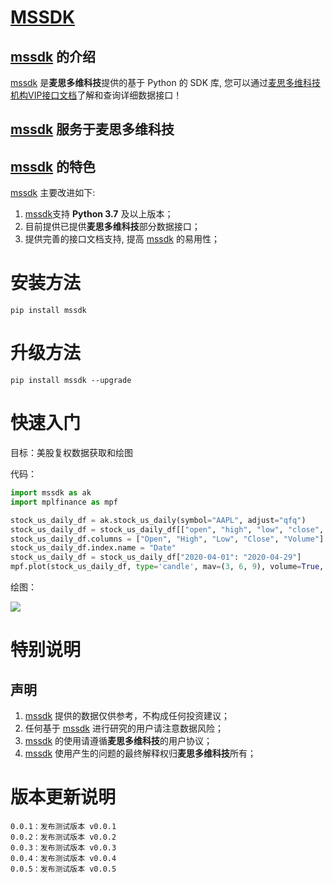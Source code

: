 # [MSSDK](https://pypi.org/project/mssdk/)

## [mssdk](https://pypi.org/project/mssdk/) 的介绍

[mssdk](https://pypi.org/project/mssdk/) 是**麦思多维科技**提供的基于 Python 的 SDK 库, 您可以通过[麦思多维科技机构VIP接口文档](https://mssdk.readthedocs.io/en/latest/)了解和查询详细数据接口！

## [mssdk](https://pypi.org/project/mssdk/) 服务于**麦思多维科技**

## [mssdk](https://pypi.org/project/mssdk/) 的特色

[mssdk](https://pypi.org/project/mssdk/) 主要改进如下:

1. [mssdk](https://pypi.org/project/mssdk/)支持 **Python 3.7** 及以上版本；
2. 目前提供已提供**麦思多维科技**部分数据接口；
3. 提供完善的接口文档支持, 提高 [mssdk](https://pypi.org/project/mssdk/) 的易用性；

# 安装方法

```
pip install mssdk
```

# 升级方法

```
pip install mssdk --upgrade
```

# 快速入门

目标：美股复权数据获取和绘图

代码：

```python
import mssdk as ak
import mplfinance as mpf

stock_us_daily_df = ak.stock_us_daily(symbol="AAPL", adjust="qfq")
stock_us_daily_df = stock_us_daily_df[["open", "high", "low", "close", "volume"]]
stock_us_daily_df.columns = ["Open", "High", "Low", "Close", "Volume"]
stock_us_daily_df.index.name = "Date"
stock_us_daily_df = stock_us_daily_df["2020-04-01": "2020-04-29"]
mpf.plot(stock_us_daily_df, type='candle', mav=(3, 6, 9), volume=True, show_nontrading=False)
```

绘图：

![](https://jfds-1252952517.cos.ap-chengdu.myqcloud.com/akshare/readme/home/AAPL_candle.png)

# 特别说明

## 声明

1. [mssdk](https://pypi.org/project/mssdk) 提供的数据仅供参考，不构成任何投资建议；
2. 任何基于 [mssdk](https://pypi.org/project/mssdk) 进行研究的用户请注意数据风险；
3. [mssdk](https://pypi.org/project/mssdk) 的使用请遵循**麦思多维科技**的用户协议；
4. [mssdk](https://pypi.org/project/mssdk) 使用产生的问题的最终解释权归**麦思多维科技**所有；

# 版本更新说明

```
0.0.1：发布测试版本 v0.0.1
0.0.2：发布测试版本 v0.0.2
0.0.3：发布测试版本 v0.0.3
0.0.4：发布测试版本 v0.0.4
0.0.5：发布测试版本 v0.0.5
```
